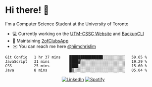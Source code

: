 # Hi there! 👋
I'm a Computer Science Student at the University of Toronto

- 💻 Currently working on the [UTM-CSSC Website](https://github.com/UTM-CSSC) and [BackupCLI](https://github.com/BackupHub/BackupCLI)
- 🔨 Maintaining [2ofClubsApp](https://github.com/2ofClubsApp)
- ✉️ You can reach me here [@hiimchrislim](mailto:hello@hiimchrislim.co)

<!--START_SECTION:waka-->
```text
Git Config   1 hr 37 mins    ███████████████░░░░░░░░░░   59.65 % 
JavaScript   31 mins         ████▓░░░░░░░░░░░░░░░░░░░░   19.29 % 
CSS          25 mins         ████░░░░░░░░░░░░░░░░░░░░░   15.60 % 
Java         8 mins          █▒░░░░░░░░░░░░░░░░░░░░░░░   05.04 % 
```
<!--END_SECTION:waka-->

<div align="center">
<a href="https://www.linkedin.com/in/hiimchrislim" target="_blank"><img src="https://img.shields.io/badge/LinkedIn-%230077B5.svg?&style=flat-square&logo=linkedin&logoColor=white" alt="LinkedIn"></a>
<a href="https://open.spotify.com/user/clim1231" target="_blank"><img src="https://img.shields.io/badge/Spotify-%231ED760.svg?&style=flat-square&logo=spotify&logoColor=white" alt="Spotify"></a>

</div>
